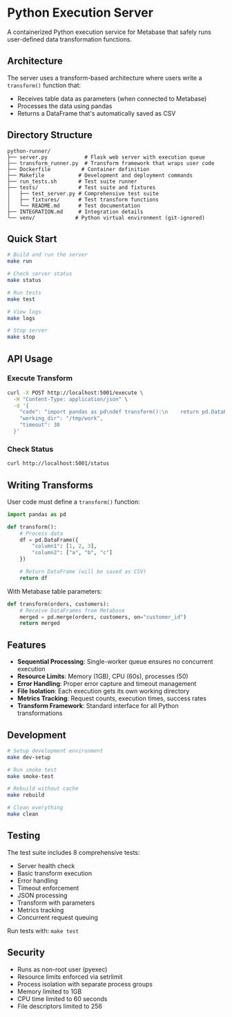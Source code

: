 # Python Execution Server

A containerized Python execution service for Metabase that safely runs user-defined data transformation functions.

## Architecture

The server uses a transform-based architecture where users write a `transform()` function that:
- Receives table data as parameters (when connected to Metabase)
- Processes the data using pandas
- Returns a DataFrame that's automatically saved as CSV

## Directory Structure

```
python-runner/
├── server.py            # Flask web server with execution queue
├── transform_runner.py  # Transform framework that wraps user code
├── Dockerfile          # Container definition
├── Makefile           # Development and deployment commands
├── run_tests.sh       # Test suite runner
├── tests/             # Test suite and fixtures
│   ├── test_server.py # Comprehensive test suite
│   ├── fixtures/      # Test transform functions
│   └── README.md      # Test documentation
├── INTEGRATION.md     # Integration details
└── venv/             # Python virtual environment (git-ignored)
```

## Quick Start

```bash
# Build and run the server
make run

# Check server status
make status

# Run tests
make test

# View logs
make logs

# Stop server
make stop
```

## API Usage

### Execute Transform

```bash
curl -X POST http://localhost:5001/execute \
  -H "Content-Type: application/json" \
  -d '{
    "code": "import pandas as pd\ndef transform():\n    return pd.DataFrame({\"result\": [1, 2, 3]})",
    "working_dir": "/tmp/work",
    "timeout": 30
  }'
```

### Check Status

```bash
curl http://localhost:5001/status
```

## Writing Transforms

User code must define a `transform()` function:

```python
import pandas as pd

def transform():
    # Process data
    df = pd.DataFrame({
        "column1": [1, 2, 3],
        "column2": ["a", "b", "c"]
    })

    # Return DataFrame (will be saved as CSV)
    return df
```

With Metabase table parameters:

```python
def transform(orders, customers):
    # Receive DataFrames from Metabase
    merged = pd.merge(orders, customers, on="customer_id")
    return merged
```

## Features

- **Sequential Processing**: Single-worker queue ensures no concurrent execution
- **Resource Limits**: Memory (1GB), CPU (60s), processes (50)
- **Error Handling**: Proper error capture and timeout management
- **File Isolation**: Each execution gets its own working directory
- **Metrics Tracking**: Request counts, execution times, success rates
- **Transform Framework**: Standard interface for all Python transformations

## Development

```bash
# Setup development environment
make dev-setup

# Run smoke test
make smoke-test

# Rebuild without cache
make rebuild

# Clean everything
make clean
```

## Testing

The test suite includes 8 comprehensive tests:
- Server health check
- Basic transform execution
- Error handling
- Timeout enforcement
- JSON processing
- Transform with parameters
- Metrics tracking
- Concurrent request queuing

Run tests with: `make test`

## Security

- Runs as non-root user (pyexec)
- Resource limits enforced via setrlimit
- Process isolation with separate process groups
- Memory limited to 1GB
- CPU time limited to 60 seconds
- File descriptors limited to 256
